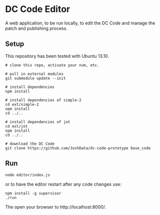 DC Code Editor
==============

A web application, to be run locally, to edit the DC Code and manage the
patch and publishing process.

Setup
-----

This repository has been tested with Ubuntu 13.10.

	# clone this repo, activate your nvm, etc.

	# pull in external modules
	git submodule update --init

	# install dependencies
	npm install

	# install dependencies of simple-2
	cd ext/simple-2
	npm install
	cd ../..

	# install dependencies of jot
	cd ext/jot
	npm install
	cd ../..

	# download the DC Code
	git clone https://github.com/JoshData/dc-code-prototype base_code


Run
---

	node editor/index.js

or to have the editor restart after any code changes use:

	npm install -g supervisor
	./run

The open your browser to http://localhost:8000/.

